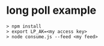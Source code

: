 # long poll example

    > npm install
	> export LP_AK=<my access key>
    > node consume.js --feed <my feed>
